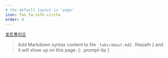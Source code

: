 ```yaml
---
# the default layout is 'page'
icon: fas fa-info-circle
order: 4
---
```


[포트폴리오](https://trulyeven.github.io/portfolio)


> Add Markdown syntax content to file `_tabs/about.md`{: .filepath } and it will show up on this page.
{: .prompt-tip }
